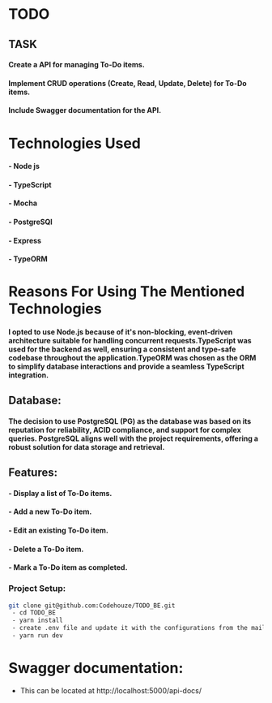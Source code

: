 # TODO

## TASK
#### Create a API for managing To-Do items.
#### Implement CRUD operations (Create, Read, Update, Delete) for To-Do items.
#### Include Swagger documentation for the API. 

# Technologies Used
#### - Node js
#### - TypeScript
#### - Mocha
#### - PostgreSQl
#### - Express
#### - TypeORM

# Reasons For Using The Mentioned Technologies
#### I opted to use Node.js because of it's non-blocking, event-driven architecture suitable for handling concurrent requests.TypeScript was used for the backend as well, ensuring a consistent and type-safe codebase throughout the application.TypeORM was chosen as the ORM to simplify database interactions and provide a seamless TypeScript integration.

## Database:
#### The decision to use PostgreSQL (PG) as the database was based on its reputation for reliability, ACID compliance, and support for complex queries. PostgreSQL aligns well with the project requirements, offering a robust solution for data storage and retrieval.


## Features:
#### - Display a list of To-Do items.
#### - Add a new To-Do item.
#### - Edit an existing To-Do item.
#### - Delete a To-Do item.
#### - Mark a To-Do item as completed.


### Project Setup:
```bash
git clone git@github.com:Codehouze/TODO_BE.git
 - cd TODO_BE
 - yarn install
 - create .env file and update it with the configurations from the mail..
 - yarn run dev
```

# Swagger documentation:
- This can be located at http://localhost:5000/api-docs/
